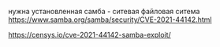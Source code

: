 нужна установленная самба - ситевая файловая ситема
https://www.samba.org/samba/security/CVE-2021-44142.html

https://censys.io/cve-2021-44142-samba-exploit/
